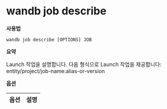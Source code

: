 # wandb job describe

**사용법**

`wandb job describe [OPTIONS] JOB`

**요약**

Launch 작업을 설명합니다. 다음 형식으로 Launch 작업을 제공합니다:
entity/project/job-name:alias-or-version

**옵션**

| **옵션** | **설명** |
| :--- | :--- |